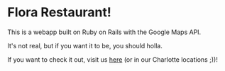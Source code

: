 # Flora Restaurant!

This is a webapp built on Ruby on Rails with the Google Maps API.

It's not real, but if you want it to be, you should holla.

If you want to check it out, visit us [here](https://flora-restaurant.herokuapp.com) (or in our Charlotte locations ;))!
